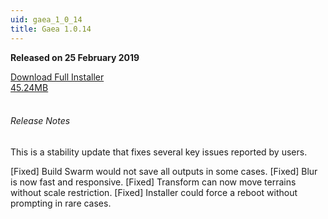 ```yaml
---
uid: gaea_1_0_14
title: Gaea 1.0.14
---
```



**Released on 25 February 2019**

<div class="btn-group" role="group">
<a href="http://viridian.quadspinner.com/gaea/Gaea-1.0.14.8002.msi" class="btn btn-dark">Download Full Installer<br />45.24MB</a>
</div></div></div>
<br><h6 class="ml-2">Release Notes</h6>
<div class="card">
<div class="card-body release-note">

This is a stability update that fixes several key issues reported by users.

[Fixed] Build Swarm would not save all outputs in some cases.
[Fixed] Blur is now fast and responsive.
[Fixed] Transform can now move terrains without scale restriction.
[Fixed] Installer could force a reboot without prompting in rare cases.


</div></div>
